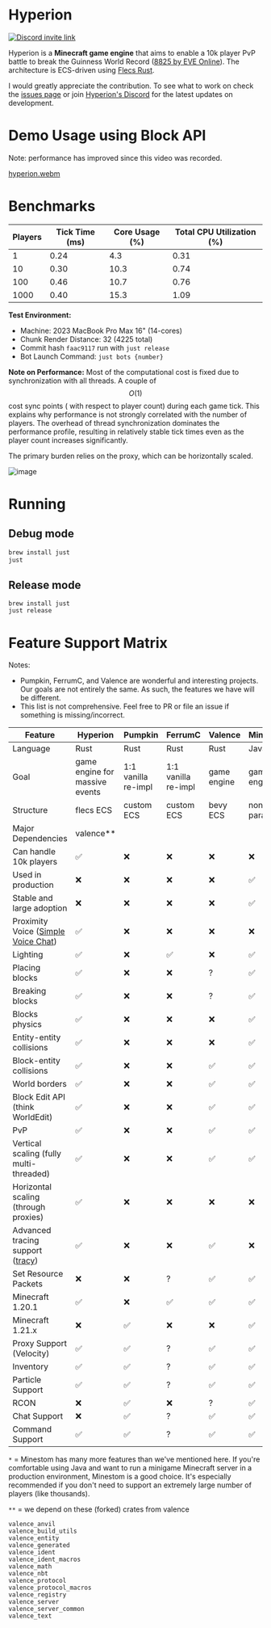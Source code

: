 # Hyperion

[![Discord invite link](https://dcbadge.vercel.app/api/server/PBfnDtj5Wb)](https://discord.gg/PBfnDtj5Wb)

Hyperion is a **Minecraft game engine** that aims to enable a 10k player PvP battle to break the Guinness World
Record ([8825 by
EVE Online](https://www.guinnessworldrecords.com/world-records/105603-largest-videogame-pvp-battle)). The
architecture is ECS-driven using [Flecs Rust](https://github.com/Indra-db/Flecs-Rust).

I would greatly appreciate the contribution.
To see what to work on check the [issues page](https://github.com/andrewgazelka/hyperion/issues) or
join [Hyperion's Discord](https://discord.gg/sTN8mdRQ) for the latest updates on development.

# Demo Usage using Block API

Note: performance has improved since this video was recorded.

[hyperion.webm](https://github.com/user-attachments/assets/5ea4bdec-25a8-4bb5-a670-0cb81bf88d7e)

# Benchmarks

| Players | Tick Time (ms) | Core Usage (%) | Total CPU Utilization (%) |
|---------|----------------|----------------|---------------------------|
| 1       | 0.24           | 4.3            | 0.31                      |
| 10      | 0.30           | 10.3           | 0.74                      |
| 100     | 0.46           | 10.7           | 0.76                      |
| 1000    | 0.40           | 15.3           | 1.09                      |

**Test Environment:**

- Machine: 2023 MacBook Pro Max 16" (14-cores)
- Chunk Render Distance: 32 (4225 total)
- Commit hash `faac9117` run with `just release`
- Bot Launch Command: `just bots {number}`

**Note on Performance:**
Most of the computational cost is fixed due to synchronization with all threads. A couple of $$O(1)$$ cost sync points (
with respect to player count) during each game tick. This explains why performance is not strongly correlated with the
number of players. The overhead of thread synchronization dominates the performance profile, resulting in relatively
stable tick times even as the player count increases significantly.

The primary burden relies on the proxy, which can be horizontally scaled.

![image](https://github.com/user-attachments/assets/92448a00-43e3-4be6-ba52-1e348b3c7e49)

# Running

## Debug mode

```bash
brew install just
just
```

## Release mode

```
brew install just
just release
```

# Feature Support Matrix

Notes:

- Pumpkin, FerrumC, and Valence are wonderful and interesting projects. Our goals are not entirely the same. As such,
  the features we have will be different.
- This list is not comprehensive. Feel free to PR or file an issue if something is missing/incorrect.

| Feature                                                                              | Hyperion                       | Pumpkin             | FerrumC             | Valence     | Minestom*        |
|--------------------------------------------------------------------------------------|--------------------------------|---------------------|---------------------|-------------|------------------|
| Language                                                                             | Rust                           | Rust                | Rust                | Rust        | Java             |
| Goal                                                                                 | game engine for massive events | 1:1 vanilla re-impl | 1:1 vanilla re-impl | game engine | game engine      |
| Structure                                                                            | flecs ECS                      | custom ECS          | custom ECS          | bevy ECS    | non-ECS paradigm |
| Major Dependencies                                                                   | valence**                      |                     |                     |             |                  |
| Can handle 10k players                                                               | ✅                              | ❌                   | ❌                   | ❌           | ❌                |
| Used in production                                                                   | ❌                              | ❌                   | ❌                   | ❌           | ✅                |
| Stable and large adoption                                                            | ❌                              | ❌                   | ❌                   | ❌           | ✅                |
| Proximity Voice ([Simple Voice Chat](https://modrinth.com/plugin/simple-voice-chat)) | ✅                              | ❌                   | ❌                   | ❌           | ❌                |
| Lighting                                                                             | ✅                              | ❌                   | ✅                   | ❌           | ✅                |
| Placing blocks                                                                       | ✅                              | ❌                   | ❌                   | ?           | ✅                |
| Breaking blocks                                                                      | ✅                              | ❌                   | ❌                   | ?           | ✅                |
| Blocks physics                                                                       | ✅                              | ❌                   | ❌                   | ❌           | ✅                |
| Entity-entity collisions                                                             | ✅                              | ❌                   | ❌                   | ❌           | ✅                |
| Block-entity collisions                                                              | ✅                              | ❌                   | ❌                   | ✅           | ✅                |
| World borders                                                                        | ✅                              | ❌                   | ❌                   | ✅           | ✅                |
| Block Edit API (think WorldEdit)                                                     | ✅                              | ❌                   | ❌                   | ✅           | ✅                |
| PvP                                                                                  | ✅                              | ❌                   | ❌                   | ✅           | ✅                |
| Vertical scaling (fully multi-threaded)                                              | ✅                              | ❌                   | ❌                   | ✅           | ✅                |
| Horizontal scaling (through proxies)                                                 | ✅                              | ❌                   | ❌                   | ❌           | ❌                |
| Advanced tracing support ([tracy](https://github.com/wolfpld/tracy))                 | ✅                              | ❌                   | ❌                   | ✅           | ❌                |
| Set Resource Packets                                                                 | ❌                              | ❌                   | ?                   | ✅           | ✅                |
| Minecraft 1.20.1                                                                     | ✅                              | ❌                   | ✅                   | ✅           | ✅                |
| Minecraft 1.21.x                                                                     | ❌                              | ✅                   | ❌                   | ❌           | ✅                |
| Proxy Support (Velocity)                                                             | ✅                              | ✅                   | ?                   | ✅           | ✅                |
| Inventory                                                                            | ✅                              | ✅                   | ?                   | ✅           | ✅                |
| Particle Support                                                                     | ✅                              | ✅                   | ?                   | ✅           | ✅                |
| RCON                                                                                 | ❌                              | ✅                   | ❌                   | ?           | ✅                |
| Chat Support                                                                         | ❌                              | ✅                   | ?                   | ✅           | ✅                |
| Command Support                                                                      | ✅                              | ✅                   | ?                   | ✅           | ✅                |

`*` = Minestom has many more features than we've mentioned here. If you're comfortable using Java and want to run a
minigame Minecraft server in a production environment, Minestom is a good choice. It's especially recommended if you
don't need to support an extremely large number of players (like thousands).

`**` = we depend on these (forked) crates from valence

```text
valence_anvil
valence_build_utils
valence_entity
valence_generated
valence_ident
valence_ident_macros
valence_math
valence_nbt
valence_protocol
valence_protocol_macros
valence_registry
valence_server
valence_server_common
valence_text
```

